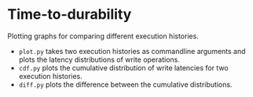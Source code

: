 # Time-to-durability

Plotting graphs for comparing different execution histories.

  * `plot.py` takes two execution histories as commandline arguments and plots the latency distributions of write operations.
  * `cdf.py` plots the cumulative distribution of write latencies for two execution histories.
  * `diff.py` plots the difference between the cumulative distributions.
